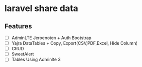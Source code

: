 # laravel share data

## Features
- [ ] AdminLTE Jeroenoten + Auth Bootstrap
- [ ] Yajra DataTables + Copy, Export(CSV,PDF,Excel, Hide Column)
- [ ] CRUD 
- [ ] SweetAlert
- [ ] Tables Using Adminlte 3